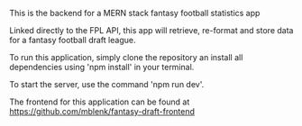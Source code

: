 This is the backend for a MERN stack fantasy football statistics app

Linked directly to the FPL API, this app will retrieve, re-format and store data for a fantasy football draft league.

To run this application, simply clone the repository an install all dependencies using 'npm install' in your terminal.

To start the server, use the command 'npm run dev'.

The frontend for this application can be found at https://github.com/mblenk/fantasy-draft-frontend
